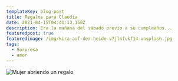 ```yaml
---
templateKey: blog-post
title: Regalos para Claudia
date: 2021-04-15T04:41:13.150Z
description: Era la mañana del sábado previo a su cumpleaños...
featuredpost: true
featuredimage: /img/kira-auf-der-heide-v7jlnfukf14-unsplash.jpg
tags:
  - Sorpresa
  - amor
---
```

![Mujer abriendo un regalo](/img/kira-auf-der-heide-v7jlnfukf14-unsplash.jpg)